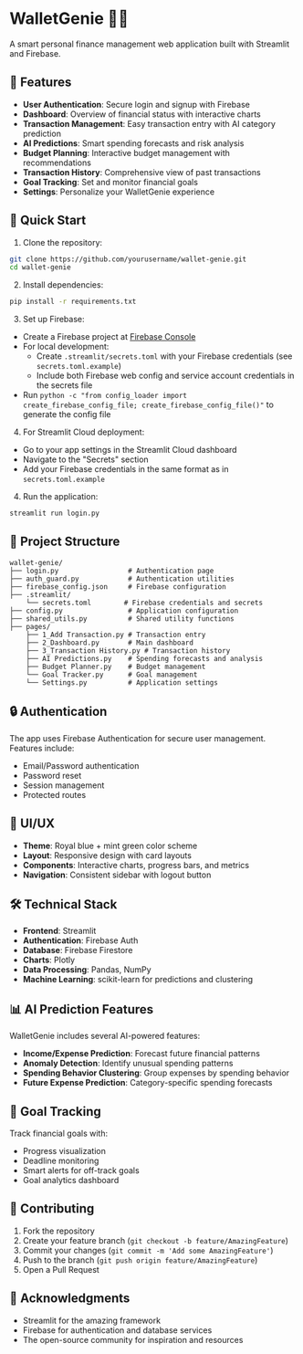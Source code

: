 # WalletGenie 🧞‍♂️

A smart personal finance management web application built with Streamlit and Firebase.

## 🌟 Features

- **User Authentication**: Secure login and signup with Firebase
- **Dashboard**: Overview of financial status with interactive charts
- **Transaction Management**: Easy transaction entry with AI category prediction
- **AI Predictions**: Smart spending forecasts and risk analysis
- **Budget Planning**: Interactive budget management with recommendations
- **Transaction History**: Comprehensive view of past transactions
- **Goal Tracking**: Set and monitor financial goals
- **Settings**: Personalize your WalletGenie experience

## 🚀 Quick Start

1. Clone the repository:
```bash
git clone https://github.com/yourusername/wallet-genie.git
cd wallet-genie
```

2. Install dependencies:
```bash
pip install -r requirements.txt
```

3. Set up Firebase:
- Create a Firebase project at [Firebase Console](https://console.firebase.google.com)
- For local development:
  - Create `.streamlit/secrets.toml` with your Firebase credentials (see `secrets.toml.example`)
  - Include both Firebase web config and service account credentials in the secrets file
- Run `python -c "from config_loader import create_firebase_config_file; create_firebase_config_file()"` to generate the config file

4. For Streamlit Cloud deployment:
- Go to your app settings in the Streamlit Cloud dashboard
- Navigate to the "Secrets" section
- Add your Firebase credentials in the same format as in `secrets.toml.example`

4. Run the application:
```bash
streamlit run login.py
```

## 📂 Project Structure

```
wallet-genie/
├── login.py                 # Authentication page
├── auth_guard.py            # Authentication utilities
├── firebase_config.json     # Firebase configuration
├── .streamlit/
    └── secrets.toml        # Firebase credentials and secrets
├── config.py                # Application configuration
├── shared_utils.py          # Shared utility functions
├── pages/
    ├── 1_Add Transaction.py # Transaction entry
    ├── 2_Dashboard.py       # Main dashboard
    ├── 3_Transaction History.py # Transaction history
    ├── AI Predictions.py    # Spending forecasts and analysis
    ├── Budget Planner.py    # Budget management
    └── Goal Tracker.py      # Goal management
    └── Settings.py          # Application settings

```

## 🔒 Authentication

The app uses Firebase Authentication for secure user management. Features include:
- Email/Password authentication
- Password reset
- Session management
- Protected routes

## 🎨 UI/UX

- **Theme**: Royal blue + mint green color scheme
- **Layout**: Responsive design with card layouts
- **Components**: Interactive charts, progress bars, and metrics
- **Navigation**: Consistent sidebar with logout button

## 🛠️ Technical Stack

- **Frontend**: Streamlit
- **Authentication**: Firebase Auth
- **Database**: Firebase Firestore
- **Charts**: Plotly
- **Data Processing**: Pandas, NumPy
- **Machine Learning**: scikit-learn for predictions and clustering

## 📊 AI Prediction Features

WalletGenie includes several AI-powered features:
- **Income/Expense Prediction**: Forecast future financial patterns
- **Anomaly Detection**: Identify unusual spending patterns
- **Spending Behavior Clustering**: Group expenses by spending behavior
- **Future Expense Prediction**: Category-specific spending forecasts

## 🎯 Goal Tracking

Track financial goals with:
- Progress visualization
- Deadline monitoring
- Smart alerts for off-track goals
- Goal analytics dashboard

## 🤝 Contributing

1. Fork the repository
2. Create your feature branch (`git checkout -b feature/AmazingFeature`)
3. Commit your changes (`git commit -m 'Add some AmazingFeature'`)
4. Push to the branch (`git push origin feature/AmazingFeature`)
5. Open a Pull Request

## 🙏 Acknowledgments

- Streamlit for the amazing framework
- Firebase for authentication and database services
- The open-source community for inspiration and resources